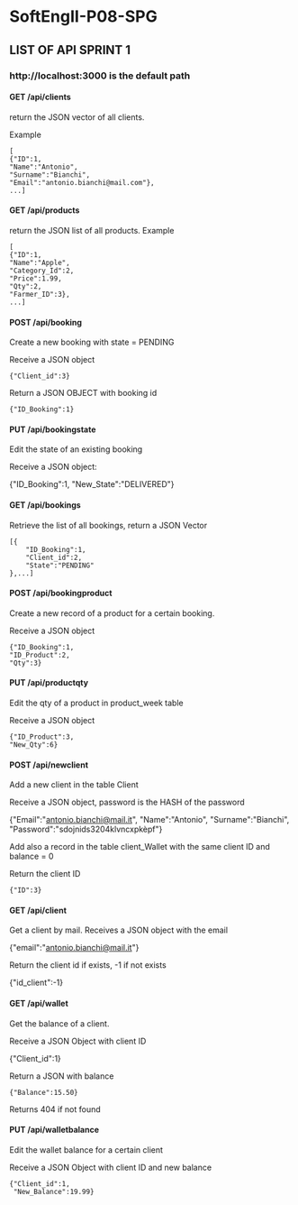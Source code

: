 # SoftEngII-P08-SPG

## LIST OF API SPRINT 1

### http://localhost:3000 is the default path

#### GET /api/clients 

return the JSON vector of all clients.

Example

	[
	{"ID":1,
	"Name":"Antonio",
	"Surname":"Bianchi",
	"Email":"antonio.bianchi@mail.com"},
	...]
	
#### GET /api/products

return the JSON list of all products. Example

	[
	{"ID":1,
	"Name":"Apple",
	"Category_Id":2,
	"Price":1.99,
	"Qty":2,
	"Farmer_ID":3},
	...]

#### POST /api/booking

Create a new booking with state = PENDING

Receive a JSON object

	{"Client_id":3}
  
Return a JSON OBJECT with booking id

	{"ID_Booking":1}
	
#### PUT /api/bookingstate

Edit the state of an existing booking

Receive a JSON object:

   {"ID_Booking":1,
   "New_State":"DELIVERED"}

#### GET /api/bookings

Retrieve the list of all bookings, return a JSON Vector

	[{
		"ID_Booking":1,
		"Client_id":2,
		"State":"PENDING"
	},...]
	
#### POST /api/bookingproduct

Create a new record of a product for a certain booking.

Receive a JSON object

	{"ID_Booking":1,
	"ID_Product":2,
	"Qty":3}

#### PUT /api/productqty

Edit the qty of a product in product_week table

Receive a JSON object

	{"ID_Product":3,
	"New_Qty":6}
	
#### POST /api/newclient

Add a new client in the table Client

Receive a JSON object, password is the HASH of the password

  {"Email":"antonio.bianchi@mail.it",
	"Name":"Antonio",
	"Surname":"Bianchi",
	"Password":"sdojnids3204klvncxpkèpf"}
  
Add also a record in the table client_Wallet with the same client ID and balance = 0

Return the client ID

	{"ID":3}

#### GET /api/client

Get a client by mail. Receives a JSON object with the email
  
  {"email":"antonio.bianchi@mail.it"}

Return the client id if exists, -1 if not exists

  {"id_client":-1}

#### GET /api/wallet

Get the balance of a client.

Receive a JSON Object with client ID

  {"Client_id":1}

Return a JSON with balance
  
	{"Balance":15.50}
  
Returns 404 if not found

#### PUT /api/walletbalance

Edit the wallet balance for a certain client
	
Receive a JSON Object with client ID and new balance
  
	{"Client_id":1,
	 "New_Balance":19.99}
	

